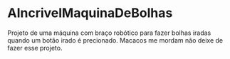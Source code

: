 # AIncrivelMaquinaDeBolhas
Projeto de uma máquina com braço robótico para fazer bolhas iradas quando um botão irado é precionado. Macacos me mordam não deixe de fazer esse projeto.

